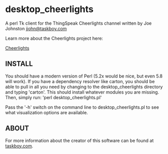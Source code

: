 # desktop_cheerlights
A perl Tk client for the ThingSpeak Cheerlights channel written by 
Joe Johnston <jjohn@taskboy.com>

Learn more about the Cheerlights project here:

[Cheerlights](http://cheerlights.com/)

## INSTALL

You should have a modern version of Perl (5.2x would be nice, but even 5.8 will work).  If you have
a dependency resolver like carton, you should be able to pull in all you need by changing to the
desktop_cheerlights directory and typing 'carton'.  This should install whatever modules you are
missing.  Then, simply run: 'perl desktop_cheerlights.pl'

Pass the '-h' switch on the command line to desktop_cheerlights.pl to see what visualization options
are available.

## ABOUT

For more information about the creator of this software can be found at [taskboy.com](http://taskboy.com/).
